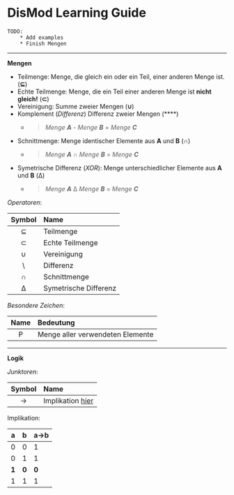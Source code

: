 # DisMod Learning Guide

```
TODO:
    * Add examples
    * Finish Mengen
```
---
**Mengen**
* Teilmenge: Menge, die gleich ein oder ein Teil, einer anderen Menge ist. (**&sube;**)
* Echte Teilmenge: Menge, die ein Teil einer anderen Menge ist **nicht gleich!** (**&sub;**)
* Vereinigung: Summe zweier Mengen (**&cup;**)
* Komplement (_Differenz_) Differenz zweier Mengen (**\**)
  * >_Menge **A**_ - _Menge **B**_ = _Menge **C**_
* Schnittmenge: Menge identischer Elemente aus **A** und **B** (**&cap;**)
  * >_Menge **A**_ &cap; _Menge **B**_ = _Menge **C**_
* Symetrische Differenz (_XOR_): Menge unterschiedlicher Elemente aus **A** und **B** (&Delta;)
  * >_Menge **A**_ &Delta; _Menge **B**_ = _Menge **C**_


_Operatoren_:

| Symbol | Name                |
|:------:|:--------------------|
|&sube;  |Teilmenge            |
|&sub;   |Echte Teilmenge      |
|&cup;   |Vereinigung          |
|\       |Differenz            |
|&cap;   |Schnittmenge         |
|&Delta; |Symetrische Differenz|

_Besondere Zeichen_:

| Name | Bedeutung |
|:----:|:----------|
|P|Menge aller verwendeten Elemente|

---

**Logik**

_Junktoren_:

| Symbol | Name                |
|:------:|:--------------------|
|&rarr;  | Implikation [hier](#specialimpl)|

<a name="specialimpl"></a>
Implikation:

|a|b|a&rarr;b|
|-|-|:-------|
|0|0|1|
|0|1|1|
|**1**|**0**|**0**|
|1|1|1|
